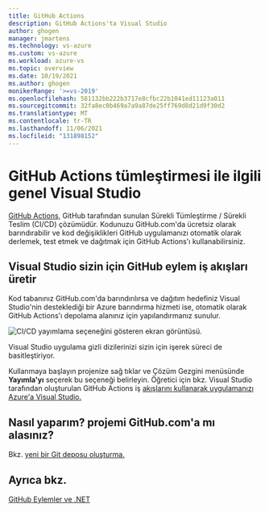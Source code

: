 ```yaml
---
title: GitHub Actions
description: GitHub Actions'ta Visual Studio
author: ghogen
manager: jmartens
ms.technology: vs-azure
ms.custom: vs-azure
ms.workload: azure-vs
ms.topic: overview
ms.date: 10/19/2021
ms.author: ghogen
monikerRange: '>=vs-2019'
ms.openlocfilehash: 581132bb222b3717e8cfbc22b1041ed11123a011
ms.sourcegitcommit: 32fa8ec0b469a7a9a87de25ff769d8d21d9f30d2
ms.translationtype: MT
ms.contentlocale: tr-TR
ms.lasthandoff: 11/06/2021
ms.locfileid: "131898152"
---
```

# <a name="an-overview-of-the-github-actions-integration-in-visual-studio"></a>GitHub Actions tümleştirmesi ile ilgili genel Visual Studio

[GitHub Actions,](https://github.com/features/actions) GitHub tarafından sunulan Sürekli Tümleştirme / Sürekli Teslim (CI/CD) çözümüdür. Kodunuzu GitHub.com'da ücretsiz olarak barındırabilir ve kod değişiklikleri GitHub uygulamanızı otomatik olarak derlemek, test etmek ve dağıtmak için GitHub Actions'ı kullanabilirsiniz.

## <a name="visual-studio-generates-working-github-action-workflows-for-you"></a>Visual Studio sizin için GitHub eylem iş akışları üretir

Kod tabanınız GitHub.com'da barındırılırsa ve dağıtım hedefiniz Visual Studio'nin desteklediği bir Azure barındırma hizmeti ise, otomatik olarak GitHub Actions'ı depolama alanınız için yapılandırmanız sunulur.

![CI/CD yayımlama seçeneğini gösteren ekran görüntüsü.](./media/github-actions-deployment-mode.png)

Visual Studio uygulama gizli dizilerinizi sizin için işerek süreci de basitleştiriyor. 

Kullanmaya başlayın projenize sağ tıklar ve Çözüm Gezgini menüsünde **Yayımla'yı** seçerek bu seçeneği belirleyin. Öğretici için bkz. Visual Studio tarafından oluşturulan GitHub Actions iş [akışlarını kullanarak uygulamanızı Azure'a Visual Studio.](../deployment/azure-deployment-using-github-actions.md)

## <a name="how-do-i-get-my-project-on-githubcom"></a>Nasıl yaparım? projemi GitHub.com'a mı alasınız?

Bkz. [yeni bir Git deposu oluşturma.](../version-control/git-with-visual-studio.md#create-a-new-git-repository)

## <a name="see-also"></a>Ayrıca bkz.

[GitHub Eylemler ve .NET](/dotnet/devops/github-actions-overview)